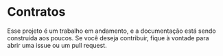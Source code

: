 # Contratos 

Esse projeto é um trabalho em andamento, e a documentação está sendo construída aos poucos. Se você deseja contribuir, fique à vontade para abrir uma issue ou um pull request.